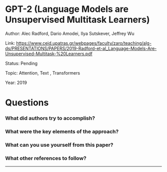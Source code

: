 # GPT-2 (Language Models are Unsupervised Multitask Learners)
Author: Alec Radford, Dario Amodei, Ilya Sutskever, Jeffrey Wu

Link: https://www.ceid.upatras.gr/webpages/faculty/zaro/teaching/alg-ds/PRESENTATIONS/PAPERS/2019-Radford-et-al_Language-Models-Are-Unsupervised-Multitask-%20Learners.pdf

Status: Pending

Topic: Attention, Text , Transformers

Year: 2019

# Questions

### What did authors try to accomplish?

### What were the key elements of the approach?

### What can you use yourself from this paper?

### What other references to follow?

---